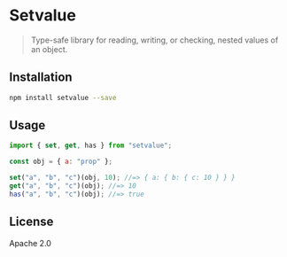 # Setvalue

> Type-safe library for reading, writing, or checking, nested values of an object.

## Installation

```sh
npm install setvalue --save
```

## Usage

```js
import { set, get, has } from "setvalue";

const obj = { a: "prop" };

set("a", "b", "c")(obj, 10); //=> { a: { b: { c: 10 } } }
get("a", "b", "c")(obj); //=> 10
has("a", "b", "c")(obj); //=> true
```

## License

Apache 2.0
